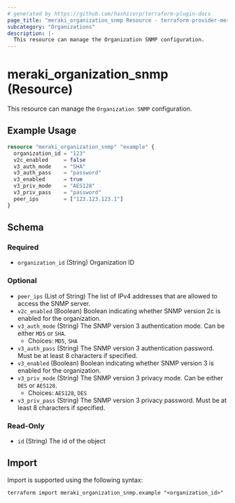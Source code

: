 ```yaml
---
# generated by https://github.com/hashicorp/terraform-plugin-docs
page_title: "meraki_organization_snmp Resource - terraform-provider-meraki"
subcategory: "Organizations"
description: |-
  This resource can manage the Organization SNMP configuration.
---
```


# meraki_organization_snmp (Resource)

This resource can manage the `Organization SNMP` configuration.

## Example Usage

```terraform
resource "meraki_organization_snmp" "example" {
  organization_id = "123"
  v2c_enabled     = false
  v3_auth_mode    = "SHA"
  v3_auth_pass    = "password"
  v3_enabled      = true
  v3_priv_mode    = "AES128"
  v3_priv_pass    = "password"
  peer_ips        = ["123.123.123.1"]
}
```

<!-- schema generated by tfplugindocs -->
## Schema

### Required

- `organization_id` (String) Organization ID

### Optional

- `peer_ips` (List of String) The list of IPv4 addresses that are allowed to access the SNMP server.
- `v2c_enabled` (Boolean) Boolean indicating whether SNMP version 2c is enabled for the organization.
- `v3_auth_mode` (String) The SNMP version 3 authentication mode. Can be either `MD5` or `SHA`.
  - Choices: `MD5`, `SHA`
- `v3_auth_pass` (String) The SNMP version 3 authentication password. Must be at least 8 characters if specified.
- `v3_enabled` (Boolean) Boolean indicating whether SNMP version 3 is enabled for the organization.
- `v3_priv_mode` (String) The SNMP version 3 privacy mode. Can be either `DES` or `AES128`.
  - Choices: `AES128`, `DES`
- `v3_priv_pass` (String) The SNMP version 3 privacy password. Must be at least 8 characters if specified.

### Read-Only

- `id` (String) The id of the object

## Import

Import is supported using the following syntax:

```shell
terraform import meraki_organization_snmp.example "<organization_id>"
```
